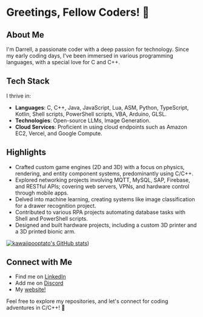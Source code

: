 # Greetings, Fellow Coders! 👋

## About Me
I'm Darrell, a passionate coder with a deep passion for technology. Since my early coding days, I've been immersed in various programming languages, with a special love for C and C++.

## Tech Stack
I thrive in:
- **Languages**: C, C++, Java, JavaScript, Lua, ASM, Python, TypeScript, Kotlin, Shell scripts, PowerShell scripts, VBA, Arduino, GLSL.
- **Technologies**: Open-source LLMs, Image Generation.
- **Cloud Services**: Proficient in using cloud endpoints such as Amazon EC2, Vercel, and Google Compute.

## Highlights
- Crafted custom game engines (2D and 3D) with a focus on physics, rendering, and entity component systems, predominantly using C/C++.
- Explored networking projects involving MQTT, MySQL, SAP, Firebase, and RESTful APIs; covering web servers, VPNs, and hardware control through mobile apps.
- Delved into machine learning, creating systems like image classification for a drawer recognition project.
- Contributed to various RPA projects automating database tasks with Shell and PowerShell scripts.
- Designed and built hardware projects, including a custom 3D printer and a 3D printed bionic arm.

[![kawaiipooptato's GitHub stats](https://github-readme-stats.vercel.app/api?username=dljr-github)](https://github.com/anuraghazra/github-readme-stats))

## Connect with Me
- Find me on [LinkedIn](https://www.linkedin.com/in/darrell-lek/)
- Add me on [Discord](_kawaiipotato)
- My [website!](https://dljr.vercel.app/)

Feel free to explore my repositories, and let's connect for coding adventures in C/C++! 🚀
